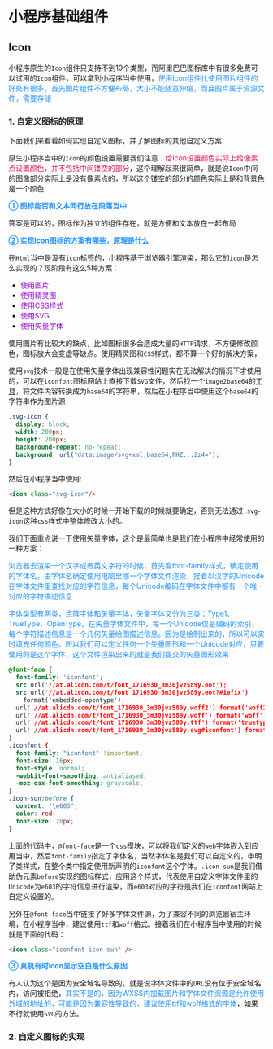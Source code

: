 # 小程序基础组件

## Icon
小程序原生的`Icon`组件只支持不到10个类型，而阿里巴巴图标库中有很多免费可以试用的`Icon`组件，可以拿到小程序当中使用，<font color=#1E90FF>使用Icon组件比使用图片组件的好处有很多，首先图片组件不方便布局，大小不能随意伸缩，而且图片属于资源文件，需要存储</font>

### 1. 自定义图标的原理
下面我们来看看如何实现自定义图标，并了解图标的其他自定义方案

原生小程序当中的`Icon`的颜色设置需要我们注意：<font color=#DD1144>给Icon设置颜色实际上给像素点设置颜色，并不包括中间镂空的部分</font>，这个理解起来很简单，就是说`Icon`中间的图像部分实际上是没有像素点的，所以这个镂空的部分的颜色实际上是和背景色是一个颜色

<font color=#1E90FF>**① 图标能否和文本同行放在段落当中**</font>

答案是可以的，图标作为独立的组件存在，就是方便和文本放在一起布局

<font color=#1E90FF>**② 实现Icon图标的方案有哪些，原理是什么**</font>

在`Html`当中是没有`icon`标签的，小程序基于浏览器引擎渲染，那么它的`icon`是怎么实现的？现阶段有这么5种方案：

+ <font color=#9400D3>使用图片</font>
+ <font color=#9400D3>使用精灵图</font>
+ <font color=#9400D3>使用CSS样式</font>
+ <font color=#9400D3>使用SVG</font>
+ <font color=#9400D3>使用矢量字体</font>

使用图片有比较大的缺点，比如图标很多会造成大量的`HTTP`请求，不方便修改颜色，图标放大会变虚等缺点。使用精灵图和`CSS`样式，都不算一个好的解决方案，

使用`svg`技术一般是在使用矢量字体出现兼容性问题实在无法解决的情况下才使用的，可以在`iconfont`图标网站上直接下载`SVG`文件，然后找一个`image2base64`的[工具](www.sojson.com/image2base64.html)，将文件内容转换成为`base64`的字符串，然后在小程序当中使用这个`base64`的字符串作为图片源
```css
.svg-icon {
  display: block;
  width: 200px;
  height: 200px;
  background-repeat: no-repeat;
  background: url("data:image/svg+xml;base64,PHZ...Zz4=");
}
```
然后在小程序当中使用:
```html
<icon class="svg-icon"/>
```
但是这种方式好像在大小的时候一开始下载的时候就要确定，否则无法通过`.svg-icon`这种`css`样式中整体修改大小的。

我们下面重点说一下使用矢量字体，这个是最简单也是我们在小程序中经常使用的一种方案：

<font color=#1E90FF>浏览器去渲染一个汉字或者英文字符的时候，首先看font-family样式，确定使用的字体名，由字体名确定使用电脑里哪一个字体文件渲染，接着以汉字的Unicode在字体文件里查找对应的字符信息，每个Unicode编码在字体文件中都有一个唯一对应的字符描述信息</font>

<font color=#1E90FF>字体类型有两类，点阵字体和矢量字体，矢量字体又分为三类：Type1、TrueType、OpenType。在矢量字体文件中，每一个Unicode仅是编码的索引，每个字符描述信息是一个几何矢量绘图描述信息。因为是绘制出来的，所以可以实时填充任何颜色。所以我们可以定义任何一个矢量图形和一个Unicode对应，只要使用的是这个字体，这个文件渲染出来的就是我们提交的矢量图形效果</font>

```css
@font-face {
  font-family: 'iconfont';
  src url('//at.alicdn.com/t/font_1716930_3m30jvz589y.eot');
  src url('//at.alicdn.com/t/font_1716930_3m30jvz589y.eot?#iefix')
    format('embedded-opentype'),
  url('//at.alicdn.com/t/font_1716930_3m30jvz589y.woff2') format('woff2'),
  url('//at.alicdn.com/t/font_1716930_3m30jvz589y.woff') format('woff'),
  url('//at.alicdn.com/t/font_1716930_3m30jvz589y.ttf') format('truetype'),
  url('//at.alicdn.com/t/font_1716930_3m30jvz589y.svg#iconfont') format('svg');
}
.iconfont {
  font-family: "iconfont" !important;
  font-size: 16px;
  font-style: normal;
  -webkit-font-smoothing: antialiased;
  -moz-osx-font-smoothing: grayscale;
}
.icon-sun:before {
  content: "\e603";
  color: red;
  font-size: 20px;
}
```
上面的代码中，`@font-face`是一个`css`模块，可以将我们定义的`web`字体嵌入到应用当中，然后`font-family`指定了字体名，当然字体名是我们可以自定义的，申明了类样式，在整个类中指定使用新声明的`iconfont`这个字体。`.icon-sun`是我们借助伪元素`before`实现的图标样式，应用这个样式，代表使用自定义字体文件里的`Unicode`为`e603`的字符信息进行渲染，而`e603`对应的字符是我们在`iconfont`网站上自定义设置的。

另外在`@font-face`当中链接了好多字体文件源，为了兼容不同的浏览器宿主环境，在小程序当中，建议使用`ttf`和`woff`格式。接着我们在小程序当中使用的时候就是下面的代码：
```html
<icon class="iconfont icon-sun" />
```

<font color=#1E90FF>**③ 真机有时icon显示空白是什么原因**</font>

有人认为这个是因为安全域名导致的，就是说字体文件中的`URL`没有位于安全域名内，访问被拒绝，<font color=#1E90FF>其实不是的，因为WXSS内加载图片和字体文件资源是允许使用外域的地址的，可能是因为兼容性导致的，建议使用ttf和woff格式的字体</font>，如果不行就使用`SVG`的方法。

### 2. 自定义图标的实现